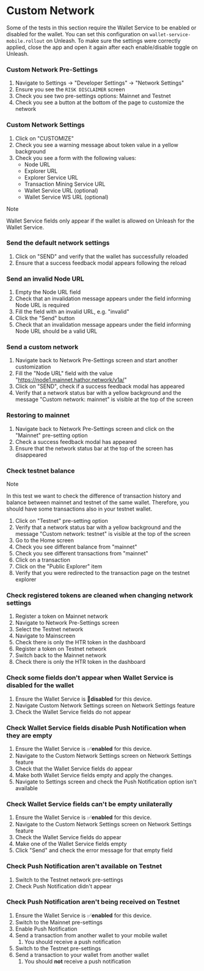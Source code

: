 # Custom Network

Some of the tests in this section require the Wallet Service to be enabled or disabled for the wallet. You can set this configuration on `wallet-service-mobile.rollout` on Unleash.
To make sure the settings were correctly applied, close the app and open it again after each enable/disable toggle on Unleash.

### Custom Network Pre-Settings
1. Navigate to Settings -> "Developer Settings" -> "Network Settings"
1. Ensure you see the `RISK DISCLAIMER` screen
1. Check you see two pre-settings options: Mainnet and Testnet
1. Check you see a button at the bottom of the page to customize the network

### Custom Network Settings
1. Click on "CUSTOMIZE"
1. Check you see a warning message about token value in a yellow background
1. Check you see a form with the following values:
    - Node URL
    - Explorer URL
    - Explorer Service URL
    - Transaction Mining Service URL
    - Wallet Service URL (optional)
    - Wallet Service WS URL (optional)

>[!NOTE]
> Wallet Service fields only appear if the wallet is allowed on Unleash for the Wallet Service.

### Send the default network settings
1. Click on "SEND" and verify that the wallet has successfully reloaded
1. Ensure that a success feedback modal appears following the reload

### Send an invalid Node URL
1. Empty the Node URL field
1. Check that an invalidation message appears under the field informing Node URL is required
1. Fill the field with an invalid URL, e.g. "invalid"
1. Click the "Send" button
1. Check that an invalidation message appears under the field informing Node URL should be a valid URL

### Send a custom network
1. Navigate back to Network Pre-Settings screen and start another customization
1. Fill the "Node URL" field with the value "https://node1.mainnet.hathor.network/v1a/"
1. Click on "SEND", check if a success feedback modal has appeared
1. Verify that a network status bar with a yellow background and the message "Custom network: mainnet" is visible at the top of the screen

### Restoring to mainnet
1. Navigate back to Network Pre-Settings screen and click on the "Mainnet" pre-setting option
1. Check a success feedback modal has appeared
1. Ensure that the network status bar at the top of the screen has disappeared

### Check testnet balance

>[!NOTE]
> In this test we want to check the difference of transaction history and balance between mainnet and testnet of the same wallet. Therefore, you should have some transactions also in your testnet wallet.

1. Click on "Testnet" pre-setting option
1. Verify that a network status bar with a yellow background and the message "Custom network: testnet" is visible at the top of the screen
1. Go to the Home screen
1. Check you see different balance from "mainnet"
1. Check you see different transactions from "mainnet"
1. Click on a transaction
1. Click on the "Public Explorer" item
1. Verify that you were redirected to the transaction page on the testnet explorer

### Check registered tokens are cleaned when changing network settings
1. Register a token on Mainnet network
1. Navigate to Network Pre-Settings screen
1. Select the Testnet network
1. Navigate to Mainscreen
1. Check there is only the HTR token in the dashboard
1. Register a token on Testnet network
1. Switch back to the Mainnet network
1. Check there is only the HTR token in the dashboard

### Check some fields don't appear when Wallet Service is disabled for the wallet
1. Ensure the Wallet Service is 🚫**disabled** for this device.
1. Navigate Custom Network Settings screen on Network Settings feature
1. Check the Wallet Service fields do not appear

### Check Wallet Service fields disable Push Notification when they are empty
1. Ensure the Wallet Service is ✅**enabled** for this device.
1. Navigate to the Custom Network Settings screen on Network Settings feature
1. Check that the Wallet Service fields do appear
1. Make both Wallet Service fields empty and apply the changes.
1. Navigate to Settings screen and check the Push Notification option isn't available

### Check Wallet Service fields can't be empty unilaterally
1. Ensure the Wallet Service is ✅**enabled** for this device.
1. Navigate to the Custom Network Settings screen on Network Settings feature
1. Check the Wallet Service fields do appear
1. Make one of the Wallet Service fields empty
1. Click "Send" and check the error message for that empty field

### Check Push Notification aren't available on Testnet
1. Switch to the Testnet network pre-settings
1. Check Push Notification didn't appear

### Check Push Notification aren't being received on Testnet
1. Ensure the Wallet Service is ✅**enabled** for this device.
1. Switch to the Mainnet pre-settings
1. Enable Push Notification
1. Send a transaction from another wallet to your mobile wallet
    1. You should receive a push notification
1. Switch to the Testnet pre-settings
1. Send a transaction to your wallet from another wallet
    1. You should **not** receive a push notification
